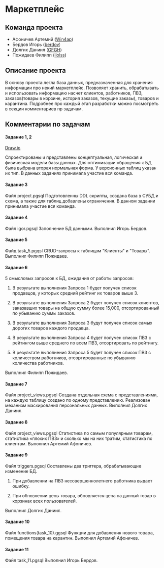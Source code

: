 # Маркетплейс
## Команда проекта
- Афоничев Артемий ([Win4ap](https://github.com/Win4ap))
- Бердов Игорь ([berdov](https://github.com/berdov))
- Долгих Даниил ([GFGH](https://github.com/1gfgh))
- Пожидаев Филипп ([ilolss](https://github.com/ilolss))

## Описание проекта
В основу проекта легла база данных, предназначенная для хранения информации про некий маркетплейс. Позволяет хранить, обрабатывать и использовать информацию насчет клиентов, работников, ПВЗ, заказов(товары в корзине, история заказов, текущие заказы), товаров и карантина. Подробнее про каждый этап разработки можно посмотреть в секции комментариев пр задачам.

## Комментарии по задачам
#### Задание 1, 2
[Draw.io](https://drive.google.com/file/d/1c1dXtHTS_CsiPY7Cp5EQt0I52vluOhEN/view?usp=sharing)

Спроектированы и представлены концептуальная, логическая и физическая модели базы данных. Для оптимизации обращения к БД была выбрана вторая нормальная форма. У версионных таблиц указан их тип. 
В данных заданиях принимала участие вся команда.

#### Задание 3
Файл project.pgsql
Подготовленны DDL скрипты, создана база в СУБД и схема, а также для таблиц добавлены ограничения.
В данном задании принимала участие вся команда.

#### Задание 4
Файл igor.pgsql
Заполнение БД данными.
Выполнил Игорь Бердов.

#### Задание 5
Файд task_5.pgqsl
CRUD-запросы к таблицам "Клиенты" и "Товары".
Выполнил Филипп Пожидаев.

#### Задание 6
5 смысловых запросов к БД, ожидания от работы запросов:

1. В результате выполнения Запроса 1 будет получен список продавцов, у которых средний рейтинг их товаров выше 3.

2. В результате выполнения Запроса 2 будет получен список клиентов, заказавших товары на общую сумму более 15,000, отсортированный по убыванию суммы заказов.

3. В результате выполнения Запроса 3 будут получен список самых дорогих товаров каждого продавца.

4. В результате выполнения Запроса 4 будет получен список ПВЗ с рейтингом выше среднего по всем ПВЗ, отсортировать по рейтингу.

5. В результате выполнения Запроса 5 будет получен список ПВЗ с количеством работников, отсортированные по убыванию количества работников.

Выполнил Филипп Пожидаев.

#### Задание 7
Файл project_views.pgsql
Создана отдельная схема с представлениями, на каждую таблицу создано по одному представлению. Реализован механизм маскирования персональных данных.
Выполнил Долгих Даниил.

#### Задание 8
Файл project_views.pgsql
Статистика по самым популярным товарам, cтатистика «плохих ПВЗ» и сколько мы на них тратим, статистика по клиентам.
Выполнил Артемий Афоничев.

#### Задание 9
Файл triggers.pgsql
Составлены два триггера, обрабатывающие изменение БД.

1. При добавлении на ПВЗ несовершеннолетнего работника выдает ошибку.

2. При обновлении цены товара, обновляется цена на данный товар в корзинах всех пользователей.

Выполнил Долгих Даниил.

#### Задание 10
Файл functions(task_10).ggsql
Функции для добавления нового товара, помещения товара на карантин.
Выполнил Артемий Афоничев.

#### Задание 11
Файл task_11.pgsql
Выполнил Игорь Бердов.

